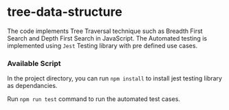 # tree-data-structure
The code implements Tree Traversal technique such as Breadth First Search and Depth First Search in JavaScript. The Automated testing is implemented using `Jest` Testing library with pre defined use cases.

### Available Script

In the project directory, you can run `npm install` to install jest testing library as dependancies.

Run `npm run test` command to run the automated test cases.